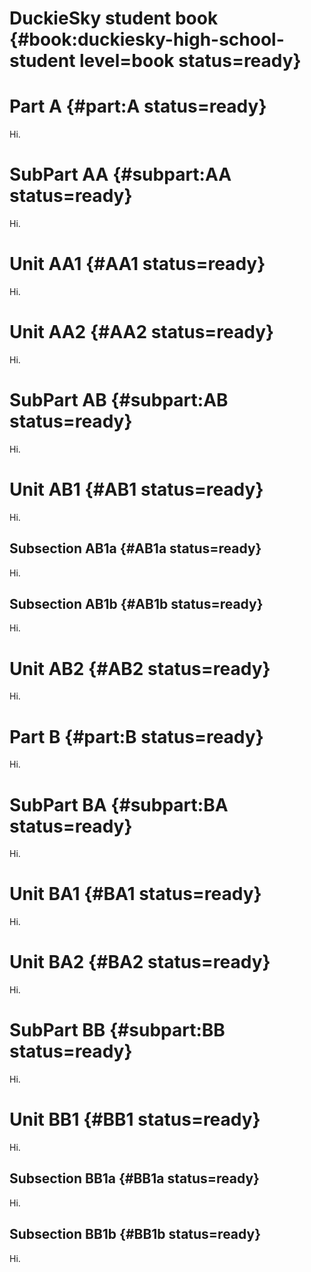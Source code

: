 # DuckieSky student book {#book:duckiesky-high-school-student level=book status=ready}


<minitoc levels="5"/>



# Part A {#part:A status=ready}

Hi.

# SubPart AA {#subpart:AA status=ready}

Hi.

# Unit AA1 {#AA1 status=ready}

Hi.

# Unit AA2 {#AA2 status=ready}

Hi.


# SubPart AB {#subpart:AB status=ready}

Hi.

# Unit AB1 {#AB1 status=ready}

Hi.

## Subsection AB1a {#AB1a status=ready}

Hi.

## Subsection AB1b {#AB1b status=ready}

Hi.


# Unit AB2 {#AB2 status=ready}

Hi.

# Part B {#part:B status=ready}

Hi.


# SubPart BA {#subpart:BA status=ready}

Hi.

# Unit BA1 {#BA1 status=ready}

Hi.

# Unit BA2 {#BA2 status=ready}

Hi.


# SubPart BB {#subpart:BB status=ready}

Hi.

# Unit BB1 {#BB1 status=ready}

Hi.

## Subsection BB1a {#BB1a status=ready}

Hi.

## Subsection BB1b {#BB1b status=ready}

Hi.
